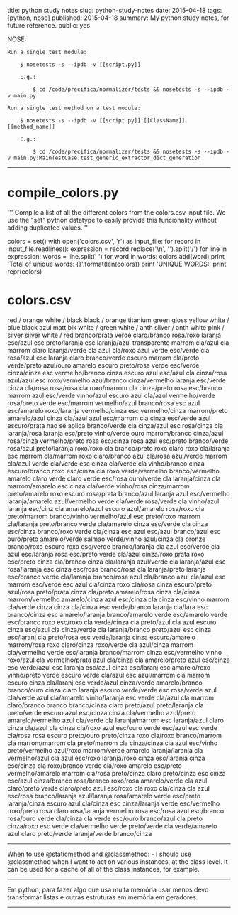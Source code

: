 title: python study notes
slug: python-study-notes
date: 2015-04-18
tags: [python, nose]
published: 2015-04-18
summary: My python study notes, for future reference.
public: yes

NOSE:

    Run a single test module:

        $ nosetests -s --ipdb -v [[script.py]]

        E.g.:

            $ cd /code/precifica/normalizer/tests && nosetests -s --ipdb -v main.py

    Run a single test method on a test module:

        $ nosetests -s --ipdb -v [[script.py]]:[[ClassName]].[[method_name]]

        E.g.:

            $ cd /code/precifica/normalizer/tests && nosetests -s --ipdb -v main.py:MainTestCase.test_generic_extractor_dict_generation

---

# compile_colors.py

''' Compile a list of all the different colors from the colors.csv
input file. We use the "set" python datatype to easily provide
this funcionality without adding duplicated values. '''

colors = set()
with open('colors.csv', 'r') as input_file:
    for record in input_file.readlines():
        expression = record.replace('\n', '').split('/')
        for line in expression:
            words = line.split(' ')
            for word in words:
                colors.add(word)
    print 'Total of unique words: {}'.format(len(colors))
    print 'UNIQUE WORDS:'
    print repr(colors)

# colors.csv
red / orange
white / black
black / orange
titanium
green
gloss
yellow
white / blue
black
azul
matt blk
white / green
white / anth
silver / anth
white
pink / silver
silver
white / red
branco/prata
verde claro/branco
rosa/roxo
laranja esc/azul esc
preto/laranja esc
laranja/azul
transparente
marrom cla/azul cla
marrom claro
laranja/verde cla
azul cla/roxo
azul
verde esc/verde cla
rosa/azul esc
laranja claro
branco/verde escuro
marrom cla/preto
verde/preto
azul/ouro
amarelo escuro
preto/rosa
verde esc/verde
cinza/cinza esc
vermelho/branco
cinza escuro
azul esc/azul cla
cinza/rosa
azul/azul esc
roxo/vermelho
azul/branco
cinza/vermelho
laranja esc/verde
cinza cla/rosa
rosa/rosa cla
roxo/marrom cla
cinza/preto
rosa esc/branco
marrom
azul esc/verde
vinho/azul escuro
azul cla/azul
vermelho/verde
rosa/preto
verde esc/marrom
vermelho/azul
branco/rosa esc
azul esc/amarelo
roxo/laranja
vermelho/cinza esc
vermelho/cinza
marrom/preto
amarelo/azul
cinza cla/azul
azul esc/marrom cla
cinza esc/verde
azul escuro/prata
nao se aplica
branco/verde cla
cinza/azul esc
rosa/cinza cla
laranja/rosa
laranja esc/preto
vinho/verde
ouro
marrom/branco
cinza/azul
rosa/cinza
vermelho/preto
rosa esc/cinza
rosa
azul esc/preto
branco/verde
rosa/azul
preto/laranja
roxo/roxo cla
branco/preto
roxo claro
roxo cla/laranja esc
marrom cla/marrom
roxo claro/branco
azul cla/rosa
azul/verde
marrom cla/azul
verde cla/verde esc
cinza cla/verde cla
vinho/branco
cinza escuro/branco
roxo esc/cinza cla
roxo
verde/vermelho
branco/vermelho
amarelo claro
verde claro
verde esc/rosa
ouro/verde cla
laranja/cinza cla
marrom/amarelo esc
cinza cla/verde
vinho/rosa
cinza/marrom
preto/amarelo
roxo escuro
rosa/prata
branco/azul
laranja
azul esc/vermelho
laranja/amarelo
azul/vermelho
verde cla/verde
rosa/verde cla
vinho/azul
laranja esc/cinz cla
amarelo/azul escuro
azul/amarelo
rosa/roxo cla
preto/marrom
branco/vinho
vermelho/azul esc
preto/roxo
marrom cla/laranja
preto/branco
verde cla/amarelo
cinza esc/verde cla
cinza esc/cinza
branco/roxo
verde cla/cinza esc
azul esc/azul
branco/azul esc
ouro/preto
amarelo/verde
salmao
verde/vinho
azul/cinza cla
bronze
branco/roxo escuro
roxo esc/verde
branco/laranja cla
azul esc/verde cla
azul esc/laranja
rosa esc/preto
verde cla/azul
cinza/roxo
prata
roxo esc/preto
cinza cla/branco
cinza cla/laranja
azul/verde cla
laranja/azul esc
rosa/laranja esc
cinza esc/rosa
branco/rosa cla
laranja/preto
laranja esc/branco
verde cla/laranja
branco/rosa
azul cla/branco
azul cla/azul esc
marrom esc/verde esc
azul cla/cinza
roxo cla/rosa
cinza escuro/preto
azul/rosa
preto/prata
cinza cla/preto
amarelo/rosa
cinza cla/cinza
marrom/vermelho
amarelo/cinza
azul esc/cinza cla
cinza esc/vinho
marrom cla/verde
cinza
cinza cla/cinza esc
verde/branco
laranja cla/lara esc
branco/cinza esc
amarelo/laranja
branco/amarelo
verde esc/amarelo
verde esc/branco
roxo esc/roxo cla
verde/cinza cla
preto/azul cla
azul escuro
cinza esc/azul cla
cinza/verde cla
laranja/branco
preto/azul esc
cinza esc/laranj cla
preto/rosa esc
verde/laranja
cinza escuro/amarelo
marrom/rosa
roxo claro/cinza
roxo/verde cla
azul/cinza
marrom cla/vermelho
verde esc/laranja
branco/marrom
cinza esc/vermelho
vinho
roxo/azul cla
vermelho/prata
azul cla/cinza cla
amarelo/preto
azul esc/cinza esc
verde/azul esc
laranja esc/azul
cinza esc/laranj esc
amarelo/roxo
vinho/preto
verde escuro
verde cla/azul esc
azul/marrom cla
marrom escuro
cinza cla/laranj esc
verde/azul
cinza/verde
amarelo/branco
branco/ouro
cinza claro
laranja escuro
verde/verde esc
rosa/verde
azul cla/verde
azul cla/amarelo
vinho/laranja esc
verde cla/azul cla
marrom claro/branco
branco
branco/cinza claro
preto/azul
preto/laranja cla
preto/verde escuro
azul esc/cinza
cinza cla/vermelho
azul/preto
amarelo/vermelho
azul cla/verde cla
laranja/marrom esc
laranja/azul claro
cinza cla/azul cla
cinza cla/roxo
azul esc/ouro
verde esc/azul esc
verde cla/rosa
rosa escuro
preto/ouro
preto/cinza
roxo cla/roxo
branco/marrom cla
marrom/marrom cla
preto/marrom cla
cinza/cinza cla
azul esc/vinho
preto/vermelho
azul/roxo
marrom/verde
amarelo
laranja/laranja cla
vermelho/azul cla
azul esc/roxo
laranja/roxo
cinza esc/laranja
cinza esc/cinza cla
roxo/branco
verde cla/roxo
amarelo esc/preto
vermelho/amarelo
marrom cla/rosa
preto/cinza claro
preto/cinza esc
cinza esc/azul
cinza/branco
rosa/branco
roxo/rosa
amarelo/verde cla
azul claro/preto
verde claro/preto
azul esc/roxo cla
roxo cla/cinza cla
azul esc/rosa
branco/laranja
azul/laranja
rosa/amarelo
verde esc/preto
laranja/cinza escuro
azul cla/cinza esc
cinza/laranja
verde esc/vermelho
roxo/preto
rosa claro
rosa/laranja
vermelho
rosa esc/rosa
azul esc/branco
rosa/ouro
verde cla/cinza cla
verde esc/ouro
branco/azul cla
preto
cinza/roxo esc
verde cla/vermelho
verde
preto/verde cla
verde/amarelo
azul claro
preto/verde
laranja/verde
branco/cinza

---

When to use @staticmethod and @classmethod:
    - I should use @classmethod when I want to act on various instances, at the class level. It can be used for a cache of all of the class instances, for example.

---

Em python, para fazer algo que usa muita memória usar menos devo transformar listas e outras estruturas em memória em geradores.

---


